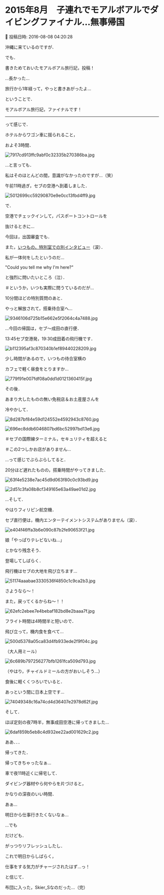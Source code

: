 # 2015年8月　子連れでモアルボアルでダイビングファイナル…無事帰国

📅 投稿日時: 2016-08-08 04:20:28

沖縄に来ているのですが．


でも．


書きためておいたモアルボアル旅行記，投稿！





…長かった…


旅行から1年経って，やっと書きあがったよ…





ということで．


モアルボアル旅行記，ファイナルです！


---


って感じで．


ホテルからワゴン車に揺られること，


およそ3時間．




![7917cd913ffc9abf0c32335b270386ba.jpg](images/7917cd913ffc9abf0c32335b270386ba.jpg)




…と言っても．


私はそのほとんどの間，意識がなかったのですが…（笑）





午前11時過ぎ，セブの空港へ到着しました．




![5012699cc59290870e9e0cc13fbd4ff9.jpg](images/5012699cc59290870e9e0cc13fbd4ff9.jpg)




で．


空港でチェックインして，パスポートコントロールを


抜けるときに…


今回は，出国審査でも．


また，[いつもの，特別室での別インタビュー](e3f297dded27f560b2aa0917a23a321a0.md)（涙）．





私が一体何をしたというのだ…


"Could you tell me why I'm here?"


と強烈に問いたいところ（泣）．


＃というか，いつも実際に問うているのだが…





10分間ほどの特別質問のあと．


やっと解放されて，搭乗待合室へ…




![9346106d725b15e662e5f2064c4a7488.jpg](images/9346106d725b15e662e5f2064c4a7488.jpg)







…今回の帰国は，セブ～成田の直行便．


13:45セブ空港発，19:30成田着の飛行機です．




![b112395af3c870340b1ef89440228209.jpg](images/b112395af3c870340b1ef89440228209.jpg)




少し時間があるので，いつもの待合室横の


カフェで軽く昼食をとりますか…




![779f91e007fdf08a0dd1d0121360415f.jpg](images/779f91e007fdf08a0dd1d0121360415f.jpg)




その後．


あまり大したものの無い免税店＆お土産屋さんを


冷やかして．




![8d287bf84e59d124552e4592943c8760.jpg](images/8d287bf84e59d124552e4592943c8760.jpg)









![696ec8ddb6046807bd6bc52997bd13e6.jpg](images/696ec8ddb6046807bd6bc52997bd13e6.jpg)




＃セブの国際線ターミナル，セキュリティを超えると


＃この2つしかお店がありません…





…って感じでぶらぶらしてると．


20分ほど遅れたものの，搭乗時間がやってきました．




![63f4e5238e7ac45d9d063f80c0c93bd9.jpg](images/63f4e5238e7ac45d9d063f80c0c93bd9.jpg)









![2d51c3fa08b8cf349165e63a49ae01d2.jpg](images/2d51c3fa08b8cf349165e63a49ae01d2.jpg)




…そして．


やはりフィリピン航空機．


セブ直行便は，機内エンターテイメントシステムがありません（涙）．




![e404f46ffa3b6e090c87b2fe90653f21.jpg](images/e404f46ffa3b6e090c87b2fe90653f21.jpg)




娘「やっぱりテレビないね…」


とかなり残念そう．





登場してしばらく．


飛行機はセブの大地を飛び立ちます…




![51174aaabae3330536f4850c1c9ca2b3.jpg](images/51174aaabae3330536f4850c1c9ca2b3.jpg)




さようなら～！


また，戻ってくるからね～！！




![62efc2ebee7e4bebaf182bd8e2baaa7f.jpg](images/62efc2ebee7e4bebaf182bd8e2baaa7f.jpg)







フライト時間は4時間半と短いので．


飛び立って，機内食を食べて…




![500d5378a05ca83d4fb933ede2f9f04c.jpg](images/500d5378a05ca83d4fb933ede2f9f04c.jpg)




（大人用ミール）




![6c689b797256277bfb1261fca509d793.jpg](images/6c689b797256277bfb1261fca509d793.jpg)




（やはり，チャイルドミールの方がおいしそう…）





食後に軽くくつろいでいると．





あっという間に日本上空です…




![74049348c16a74cd4d36407e2978d62f.jpg](images/74049348c16a74cd4d36407e2978d62f.jpg)







そして．


ほぼ定刻の夜7時半，無事成田空港に帰ってきました…




![6daf859b5eb8c4d932ee22ad001629c2.jpg](images/6daf859b5eb8c4d932ee22ad001629c2.jpg)







ああ．．．


帰ってきた．


帰ってきちゃったなぁ…





車で夜11時近くに帰宅して．


ダイビング器材やら何やらを片づけると，


かなりの深夜のいい時間．


あぁ…


明日から仕事行きたくないなぁ…


…でも


だけども．


がっつりリフレッシュしたし．


これで明日からしばらく，


仕事をする気力がチャージされたはず…っ！





と信じて．


布団に入った，Skier_Sなのだった…（完）
